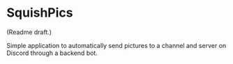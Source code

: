 # SquishPics
(Readme draft.)

Simple application to automatically send pictures to a channel and server on Discord through a backend bot.
